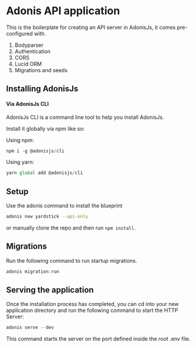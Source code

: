 # Adonis API application

This is the boilerplate for creating an API server in AdonisJs, it comes pre-configured with.

1. Bodyparser
2. Authentication
3. CORS
4. Lucid ORM
5. Migrations and seeds

## Installing AdonisJs
#### Via AdonisJs CLI
AdonisJs CLI is a command line tool to help you install AdonisJs.

Install it globally via npm like so:

Using npm:
```js
npm i -g @adonisjs/cli
```

Using yarn:
```js
yarn global add @adonisjs/cli
```


## Setup

Use the adonis command to install the blueprint

```bash
adonis new yardstick --api-only
```

or manually clone the repo and then run `npm install`.


## Migrations

Run the following command to run startup migrations.

```js
adonis migration:run
```

## Serving the application

Once the installation process has completed, you can cd into your new application directory and run the following command to start the HTTP Server:
```js
adonis serve --dev
```
This command starts the server on the port defined inside the root .env file.
